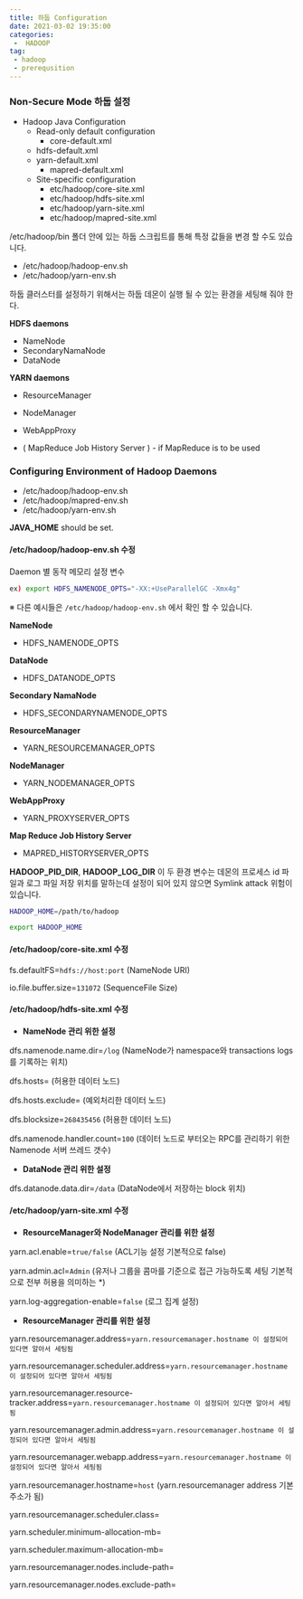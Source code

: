 ```yaml
---
title: 하둡 Configuration
date: 2021-03-02 19:35:00
categories:
 -  HADOOP
tag:
 - hadoop
 - prerequsition
---
```


### Non-Secure Mode 하둡 설정

- Hadoop Java Configuration 
  - Read-only default configuration
    - core-default.xml
  - hdfs-default.xml
  - yarn-default.xml
    - mapred-default.xml
  - Site-specific configuration
    - etc/hadoop/core-site.xml
    - etc/hadoop/hdfs-site.xml
    - etc/hadoop/yarn-site.xml
    - etc/hadoop/mapred-site.xml

<!-- more -->

/etc/hadoop/bin 폴더 안에 있는 하둡 스크립트를 통해 특정 값들을 변경 할 수도 있습니다.

- /etc/hadoop/hadoop-env.sh
- /etc/hadoop/yarn-env.sh



하둡 클러스터를 설정하기 위해서는 하둡 데몬이 실행 될 수 있는 환경을 세팅해 줘야 한다.

**HDFS daemons**

- NameNode
- SecondaryNamaNode
- DataNode

**YARN daemons**

- ResourceManager
- NodeManager
- WebAppProxy

- ( MapReduce Job History Server ) - if MapReduce is to be used



### Configuring Environment of Hadoop Daemons

- /etc/hadoop/hadoop-env.sh
- /etc/hadoop/mapred-env.sh
- /etc/hadoop/yarn-env.sh

**JAVA_HOME** should be set.



#### /etc/hadoop/hadoop-env.sh 수정

Daemon 별 동작 메모리 설정 변수

```bash
ex) export HDFS_NAMENODE_OPTS="-XX:+UseParallelGC -Xmx4g"
```

※ 다른 예시들은 ```/etc/hadoop/hadoop-env.sh``` 에서 확인 할 수 있습니다.

**NameNode**

- HDFS_NAMENODE_OPTS

**DataNode**

- HDFS_DATANODE_OPTS

**Secondary NamaNode**

- HDFS_SECONDARYNAMENODE_OPTS

**ResourceManager**

- YARN_RESOURCEMANAGER_OPTS

**NodeManager**

- YARN_NODEMANAGER_OPTS

**WebAppProxy**

- YARN_PROXYSERVER_OPTS

**Map Reduce Job History Server**

- MAPRED_HISTORYSERVER_OPTS



**HADOOP_PID_DIR**, **HADOOP_LOG_DIR** 이 두 환경 변수는 데몬의 프로세스 id 파일과 로그 파일 저장 위치를 말하는데 설정이 되어 있지 않으면 Symlink attack 위험이 있습니다.

```bash
HADOOP_HOME=/path/to/hadoop

export HADOOP_HOME
```





#### /etc/hadoop/core-site.xml  수정

fs.defaultFS=```hdfs://host:port```  (NameNode URI)

io.file.buffer.size=```131072``` (SequenceFile Size)



#### /etc/hadoop/hdfs-site.xml 수정

- **NameNode 관리 위한 설정**

dfs.namenode.name.dir=```/log```     (NameNode가 namespace와 transactions logs를 기록하는 위치)

dfs.hosts=                                          (허용한 데이터 노드)

dfs.hosts.exclude=                           (예외처리한 데이터 노드) 

dfs.blocksize=```268435456```                (허용한 데이터 노드)

dfs.namenode.handler.count=```100``` (데이터 노드로 부터오는 RPC를 관리하기 위한 Namenode 서버 쓰레드 갯수)



- **DataNode 관리 위한 설정**

dfs.datanode.data.dir=```/data``` (DataNode에서 저장하는 block 위치)



#### /etc/hadoop/yarn-site.xml 수정

- **ResourceManager와 NodeManager 관리를 위한 설정**

yarn.acl.enable=```true/false```     (ACL기능 설정 기본적으로 false)

yarn.admin.acl=```Admin```                (유저나 그룹을 콤마를 기준으로 접근 가능하도록 세팅 기본적으로 전부 허용을 의미하는 *)

yarn.log-aggregation-enable=```false```   (로그 집계 설정)



- **ResourceManager 관리를 위한 설정**

yarn.resourcemanager.address=```yarn.resourcemanager.hostname 이 설정되어 있다면 알아서 세팅됨```

yarn.resourcemanager.scheduler.address=```yarn.resourcemanager.hostname 이 설정되어 있다면 알아서 세팅됨```

yarn.resourcemanager.resource-tracker.address=```yarn.resourcemanager.hostname 이 설정되어 있다면 알아서 세팅됨```

yarn.resourcemanager.admin.address=```yarn.resourcemanager.hostname 이 설정되어 있다면 알아서 세팅됨```

yarn.resourcemanager.webapp.address=```yarn.resourcemanager.hostname 이 설정되어 있다면 알아서 세팅됨```

yarn.resourcemanager.hostname=```host```  (yarn.resourcemanager address 기본 주소가 됨)

yarn.resourcemanager.scheduler.class=

yarn.scheduler.minimum-allocation-mb=

yarn.scheduler.maximum-allocation-mb=

yarn.resourcemanager.nodes.include-path=

yarn.resourcemanager.nodes.exclude-path=

